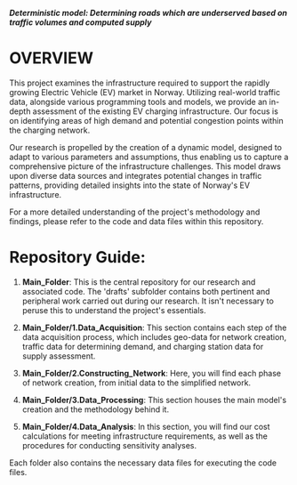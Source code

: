 ***Deterministic model: Determining roads which are underserved based on
traffic volumes and computed supply***

# **OVERVIEW**

This project examines the infrastructure required to support the rapidly growing Electric Vehicle (EV) market in Norway. Utilizing real-world traffic data, alongside various programming tools and models, we provide an in-depth assessment of the existing EV charging infrastructure. Our focus is on identifying areas of high demand and potential congestion points within the charging network.

Our research is propelled by the creation of a dynamic model, designed to adapt to various parameters and assumptions, thus enabling us to capture a comprehensive picture of the infrastructure challenges. This model draws upon diverse data sources and integrates potential changes in traffic patterns, providing detailed insights into the state of Norway's EV infrastructure.

For a more detailed understanding of the project's methodology and findings, please refer to the code and data files within this repository.

# Repository Guide:

1. **Main_Folder**: This is the central repository for our research and associated code. The 'drafts' subfolder contains both pertinent and peripheral work carried out during our research. It isn't necessary to peruse this to understand the project's essentials.

2. **Main_Folder/1.Data_Acquisition**: This section contains each step of the data acquisition process, which includes geo-data for network creation, traffic data for determining demand, and charging station data for supply assessment.

3. **Main_Folder/2.Constructing_Network**: Here, you will find each phase of network creation, from initial data to the simplified network.

4. **Main_Folder/3.Data_Processing**: This section houses the main model's creation and the methodology behind it.

5. **Main_Folder/4.Data_Analysis**: In this section, you will find our cost calculations for meeting infrastructure requirements, as well as the procedures for conducting sensitivity analyses.

Each folder also contains the necessary data files for executing the code files.






